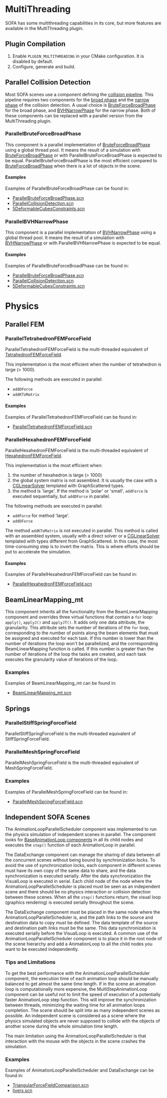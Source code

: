 # MultiThreading

SOFA has some multithreading capabilities in its core, but more features are available in the MultiThreading plugin.

## Plugin Compilation

1. Enable `PLUGIN_MULTITHREADING` in your CMake configuration. It is disabled by default.
2. Configure, generate and build.

## Parallel Collision Detection

Most SOFA scenes use a component defining the [collision pipeline](../../components/collision/detection/algorithm/collisionpipeline/).
This pipeline requires two components for the [broad phase](../../components/components/collision/detection/algorithm/broadphases/broadphase/) and the [narrow phase](../../components/components/collision/detection/algorithm/narrowphases/narrowphase) of the collision detection.
A usual choice is [BruteForceBroadPhase](../../components/collision/detection/algorithm/broadphases/bruteforcebroadphase/) for the broad phase, and [BVHNarrowPhase](../../components/collision/detection/algorithm/narrowphases/bvhnarrowphase/) for the narrow phase.
Both of these components can be replaced with a parallel version from the MultiThreading plugin.

### ParallelBruteForceBroadPhase

This component is a parallel implementation of [BruteForceBroadPhase](../../components/collision/detection/algorithm/broadphases/bruteforcebroadphase/) using a global thread pool.
It means the result of a simulation with [BruteForceBroadPhase](../../components/collision/detection/algorithm/broadphases/bruteforcebroadphase/) or with ParallelBruteForceBroadPhase is expected to be equal.
ParallelBruteForceBroadPhase is the most efficient compared to [BruteForceBroadPhase](../../components/collision/detection/algorithm/broadphases/bruteforcebroadphase/) when there is a lot of objects in the scene.

#### Examples

Examples of ParallelBruteForceBroadPhase can be found in:

* [ParallelBruteForceBroadPhase.scn](https://github.com/sofa-framework/sofa/blob/master/applications/plugins/MultiThreading/examples/ParallelBruteForceBroadPhase.scn)
* [ParallelCollisionDetection.scn](https://github.com/sofa-framework/sofa/blob/master/applications/plugins/MultiThreading/examples/ParallelCollisionDetection.scn)
* [5DeformableCubesConstraints.scn](https://github.com/sofa-framework/sofa/blob/master/applications/plugins/MultiThreading/examples/5DeformableCubesConstraints.scn)

### ParallelBVHNarrowPhase

This component is a parallel implementation of [BVHNarrowPhase](../../components/collision/detection/algorithm/narrowphases/bvhnarrowphase/) using a global thread pool.
It means the result of a simulation with [BVHNarrowPhase](../../components/collision/detection/algorithm/narrowphases/bvhnarrowphase/) or with ParallelBVHNarrowPhase is expected to be equal.

#### Examples

Examples of ParallelBruteForceBroadPhase can be found in:

* [ParallelBruteForceBroadPhase.scn](https://github.com/sofa-framework/sofa/blob/master/applications/plugins/MultiThreading/examples/ParallelBruteForceBroadPhase.scn)
* [ParallelCollisionDetection.scn](https://github.com/sofa-framework/sofa/blob/master/applications/plugins/MultiThreading/examples/ParallelCollisionDetection.scn)
* [5DeformableCubesConstraints.scn](https://github.com/sofa-framework/sofa/blob/master/applications/plugins/MultiThreading/examples/5DeformableCubesConstraints.scn)

# Physics

## Parallel FEM

### ParallelTetrahedronFEMForceField

ParallelTetrahedronFEMForceField is the multi-threaded equivalent of [TetrahedronFEMForceField](../../components/solidmechanics/fem/elastic/TetrahedronFEMForceField).

This implementation is the most efficient when the number of tetrahedron is large (> 1000).

The following methods are executed in parallel:
- `addDForce`
- `addKToMatrix`

#### Examples

Examples of ParallelTetrahedronFEMForceField can be found in:

* [ParallelTetrahedronFEMForceField.scn](https://github.com/sofa-framework/sofa/blob/master/applications/plugins/MultiThreading/examples/ParallelTetrahedronFEMForceField.scn)

### ParallelHexahedronFEMForceField

ParallelHexahedronFEMForceField is the multi-threaded equivalent of [HexahedronFEMForceField](../../components/solidmechanics/fem/elastic/HexahedronFEMForceField).

This implementation is the most efficient when:

1) the number of hexahedron is large (> 1000)
2) the global system matrix is not assembled. It is usually the case with a [CGLinearSolver](../../components/linearsolver/iterative/cglinearsolver/) templated with GraphScattered types.
3) the method is 'large'. If the method is 'polar' or 'small', `addForce` is executed sequentially, but `addDForce` in parallel.

The following methods are executed in parallel:

- `addForce` for method 'large'.
- `addDForce`

The method `addKToMatrix` is not executed in parallel.
This method is called with an assembled system, usually with a direct solver or a [CGLinearSolver](../../components/linearsolver/iterative/cglinearsolver/) templated with types different from GraphScattered.
In this case, the most time-consuming step is to invert the matrix. This is where efforts should be put to accelerate the simulation.

#### Examples

Examples of ParallelHexahedronFEMForceField can be found in:

* [ParallelHexahedronFEMForceField.scn](https://github.com/sofa-framework/sofa/blob/master/applications/plugins/MultiThreading/examples/ParallelHexahedronFEMForceField.scn)

## BeamLinearMapping_mt

This component inherits all the functionality from the BeamLinearMapping component and overrides three virtual functions that contain a `for` loop: `apply()`, `applyJ()` and `applyJT()`.
It adds only one data attribute, the granularity. This attribute sets the number of iterations of the `for` loop, corresponding to the number of points along the beam elements that must be assigned and executed for each task.
If this number is lower than the number of iterations the loop won't be parallelized, and the corresponding BeamLinearMapping function is called.
If this number is greater than the number of iterations of the loop the tasks are created, and each task executes the granularity value of iterations of the loop.

### Examples

Examples of BeamLinearMapping_mt can be found in:

* [BeamLinearMapping_mt.scn](https://github.com/sofa-framework/sofa/blob/master/applications/plugins/MultiThreading/examples/BeamLinearMapping_mt.scn)

## Springs

### ParallelStiffSpringForceField

ParallelStiffSpringForceField is the multi-threaded equivalent of StiffSpringForceField.

### ParallelMeshSpringForceField

ParallelMeshSpringForceField is the multi-threaded equivalent of MeshSpringForceField.

### Examples

Examples of ParallelMeshSpringForceField can be found in:

* [ParallelMeshSpringForceField.scn](https://github.com/sofa-framework/sofa/blob/master/applications/plugins/MultiThreading/examples/ParallelMeshSpringForceField.scn)


## Independent SOFA Scenes

The AnimationLoopParallelScheduler component was implemented to run the physics simulation of independent scenes in parallel.
The component looks for [BaseAnimationLoop components](../../simulation-principles/animation-loop/) in all its child nodes and executes the `step()` function of each AnimationLoop in parallel.

The DataExchange component can manage the sharing of data between all the concurrent scenes without being bound by synchronization locks.
To avoid the use of synchronization locks, each component in different scenes must have its own copy of the same data to share, and the data synchronization is executed serially.
After the data synchronization the VisualLoop is executed in serial.
Each child node of the node where the AnimationLoopParallelScheduler is placed must be seen as an independent scene and there should be no physics interaction or collision detection between these scenes.
When all the `step()` functions return, the visual loop (graphics rendering) is executed serially throughout the scene.

The DataExchange component must be placed in the same node where the AnimationLoopParallelScheduler is, and the path links to the source and destination data to copy must be defined.
The data template of the source and destination path links must be the same.
This data synchronization is executed serially before the VisualLoop is executed.
A common use of the AnimationLoopParallelScheduler component is to place it in the root node of the scene hierarchy and add a AnimationLoop to all the child nodes you want to be executed independently.

### Tips and Limitations

To get the best performance with the AnimationLoopParallelScheduler component, the execution time of each animation loop should be manually balanced to get almost the same time length.
If in the scene an animation loop is computationally more expensive, the MultiStepAnimationLoop component can be useful not to limit the speed of execution of a potentially faster AnimationLoop step function.
This will improve the synchronization between threads, minimizing the waiting time for all animation loops completion.
The scene should be split into as many independent scenes as possible.
An independent scene is considered as a scene where the physics simulated objects are never supposed to collide with the objects of another scene during the whole simulation time length.

The main limitation using the AnimationLoopParallelScheduler is that interaction with the mouse with the objects in the scene crashes the simulation.

### Examples

Examples of AnimationLoopParallelScheduler and DataExchange can be found in:

* [TriangularForceFieldComparison.scn](https://github.com/sofa-framework/sofa/blob/master/applications/plugins/MultiThreading/examples/TriangularForceFieldComparison.scn)
* [livers.scn](https://github.com/sofa-framework/sofa/blob/master/applications/plugins/MultiThreading/examples/livers.scn)
